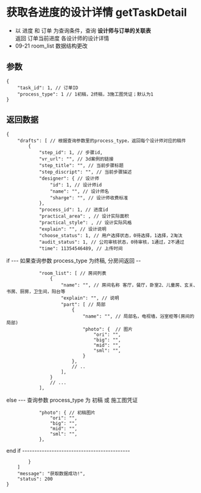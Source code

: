 # 获取各进度的设计详情 getTaskDetail

- 以 进度 和 订单 为查询条件，查询 **设计师与订单的关联表**  
  返回 订单当前进度 各设计师的设计详情
- 09-21 room_list 数据结构更改

## 参数

    {
        "task_id": 1, // 订单ID
        "process_type": 1 // 1初稿，2终稿，3施工图凭证；默认为1
    }

## 返回数据

    {
        "drafts": [ // 根据查询参数里的process_type，返回每个设计师对应的稿件
            {
                "step_id": 1, // 步骤id,
                "vr_url": "", // 3d案例的链接
                "step_title": "", // 当前步骤标题
                "step_discript": "", // 当前步骤描述
                "designer": { // 设计师
                    "id": 1, // 设计师id
                    "name": "", // 设计师名
                    "sharge": "", // 设计师收费标准
                },
                "process_id": 1, // 进度id
                "practical_area": , // 设计实际面积
                "practical_style": , // 设计实际风格
                "explain": "", // 设计说明
                "choose_status": 1, // 用户选择状态，0待选择，1选择，2淘汰
                "audit_status": 1, // 公司审核状态，0待审核，1通过，2不通过
                "time": 11354546489, // 上传时间

if ---  如果查询参数 process_type 为终稿, 分房间返回 --

                "room_list": [ // 房间列表
                    {
                        "name": "", // 房间名称 客厅，餐厅，卧室2、儿童房、玄关、书房、厨房，卫生间，阳台等
                        "explain": "", // 说明
                        "part": [ // 局部
                            {
                                "name": "", // 局部名，电视墙，浴室柜等(房间的局部)
                                "photo": {  // 图片
                                    "ori": "",
                                    "big": "",
                                    "mid": "",
                                    "sml": "",
                                }
                            },
                            // ..
                        ],
                    }
                    // ...
                ],

else --- 查询参数 process_type 为 初稿 或 施工图凭证

                "photo": { // 初稿图片
                    "ori": "",
                    "big": "",
                    "mid": "",
                    "sml": "",
                },

end if --------------------------------------------

            }
        ]
        "message": "获取数据成功!",
        "status": 200
    }
